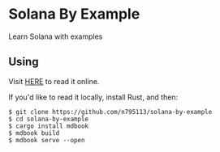 # Solana By Example
Learn Solana with examples

## Using
Visit [HERE](https://n795113.github.io/solana-by-example/) to read it online.

If you'd like to read it locally, install Rust, and then:

```shell
$ git clone https://github.com/n795113/solana-by-example
$ cd solana-by-example
$ cargo install mdbook
$ mdbook build
$ mdbook serve --open
```